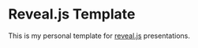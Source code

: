 # Reveal.js Template

This is my personal template for [reveal.js](https://github.com/hakimel/reveal.js) presentations.
